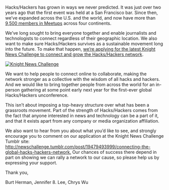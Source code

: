 Hacks/Hackers has grown in ways we never predicted. It was just over two years ago that the first event was held at a San Francisco bar. Since then, we’ve expanded across the U.S. and the world, and now have more than [9,500 members in Meetups][1] across four continents.

We’ve long sought to bring everyone together and enable journalists and technologists to connect regardless of their geographic location. We also want to make sure Hacks/Hackers survives as a sustainable movement long into the future. To make that happen, [we’re applying for the latest Knight News Challenge to connect and grow the Hacks/Hackers network][2]. 

[![][3]][4]

We want to help people to connect online to collaborate, making the network stronger as a collective with the wisdom of all hacks and hackers. And we would like to bring together people from across the world for an in-person gathering at some point early next year for the first-ever global Hacks/Hackers unconference.

This isn’t about imposing a top-heavy structure over what has been a grassroots movement. Part of the strength of Hacks/Hackers comes from the fact that anyone interested in news and technology can be a part of it, and that it exists apart from any company or media organization affiliation.

We also want to hear from you about what you’d like to see, and strongly encourage you to comment on our application at the Knight News Challenge Tumblr site: <http://newschallenge.tumblr.com/post/19479493999/connecting-the-global-hacks-hackers-network.> Our chances of success there depend in part on showing we can rally a network to our cause, so please help us by expressing your support.

Thank you,

Burt Herman, Jennifer 8. Lee, Chrys Wu

 [1]: http://hackshackers.meetup.com/
 [2]: http://newschallenge.tumblr.com/post/19479493999/connecting-the-global-hacks-hackers-network
 [3]: http://hackshackers.com/wp-content/uploads/2012/03/knight.png "Knight News Challenge"
 [4]: http://hackshackers.com/blog/2012/03/22/were-taking-hackshackers-to-the-next-level-applying-for-the-knight-news-challenge/knight/